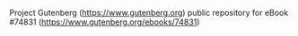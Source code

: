 Project Gutenberg (https://www.gutenberg.org) public repository for
eBook #74831 (https://www.gutenberg.org/ebooks/74831)
